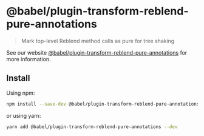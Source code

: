 # @babel/plugin-transform-reblend-pure-annotations

> Mark top-level Reblend method calls as pure for tree shaking

See our website [@babel/plugin-transform-reblend-pure-annotations](https://babeljs.io/docs/babel-plugin-transform-reblend-pure-annotations) for more information.

## Install

Using npm:

```sh
npm install --save-dev @babel/plugin-transform-reblend-pure-annotations
```

or using yarn:

```sh
yarn add @babel/plugin-transform-reblend-pure-annotations --dev
```
